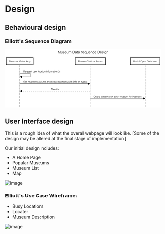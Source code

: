 # Design

## Behavioural design

### Elliott's Sequence Diagram

![image](https://raw.githubusercontent.com/Xerfed/ISD2022-23/main/SEQUENCEDIAGRAM.png?token=GHSAT0AAAAAAB7N2INIS4PPWOBTYMMN5XSAZAB3HXQ)

## User Interface design
This is a rough idea of what the overall webpage will look like. [Some of the design may be altered at the final stage of implementation.]


Our initial design includes:
- A Home Page
- Popular Museums
- Museum List
- Map

![image](https://user-images.githubusercontent.com/110387603/221118292-3bf6b68a-c122-4350-851b-80cc99ee36a0.png)


### Elliott's Use Case Wireframe:

- Busy Locations
- Locater
- Museum Description

![image](https://user-images.githubusercontent.com/116878977/208084953-b898d27c-d399-4c7d-84f1-3db6a32ddba3.png)
